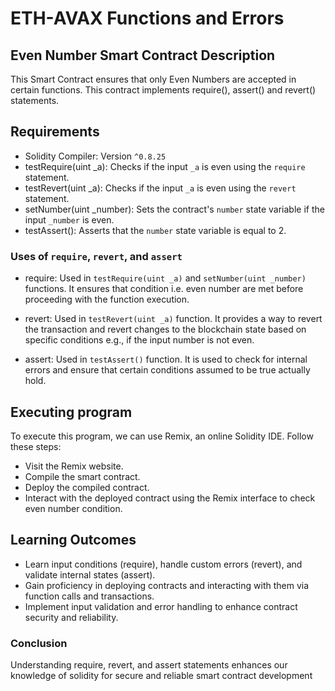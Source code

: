 # ETH-AVAX Functions and Errors

## Even Number Smart Contract Description
This Smart Contract ensures that only Even Numbers are accepted in certain functions. This contract implements require(), assert() and revert() statements.


## Requirements
- Solidity Compiler: Version `^0.8.25`
- testRequire(uint _a): Checks if the input `_a` is even using the `require` statement.
- testRevert(uint _a): Checks if the input `_a` is even using the `revert` statement.
- setNumber(uint _number): Sets the contract's `number` state variable if the input `_number` is even.
- testAssert(): Asserts that the `number` state variable is equal to 2.

 ### Uses of `require`, `revert`, and `assert`

- require: Used in `testRequire(uint _a)` and `setNumber(uint _number)` functions. It ensures that condition i.e. even number are met before proceeding with the function execution. 

- revert: Used in `testRevert(uint _a)` function. It provides a way to revert the transaction and revert changes to the blockchain state based on specific conditions e.g., if the input number is not even.

- assert: Used in `testAssert()` function. It is used to check for internal errors and ensure that certain conditions assumed to be true actually hold. 

## Executing program
To execute this program, we can use Remix, an online Solidity IDE. Follow these steps:

- Visit the Remix website.
- Compile the smart contract.
- Deploy the compiled contract.
- Interact with the deployed contract using the Remix interface to check even number condition.

## Learning Outcomes
- Learn input conditions (require), handle custom errors (revert), and validate internal states (assert).
- Gain proficiency in deploying contracts and interacting with them via function calls and transactions.
- Implement input validation and error handling to enhance contract security and reliability.


### Conclusion
Understanding require, revert, and assert statements enhances our knowledge of solidity for secure and reliable smart contract development




